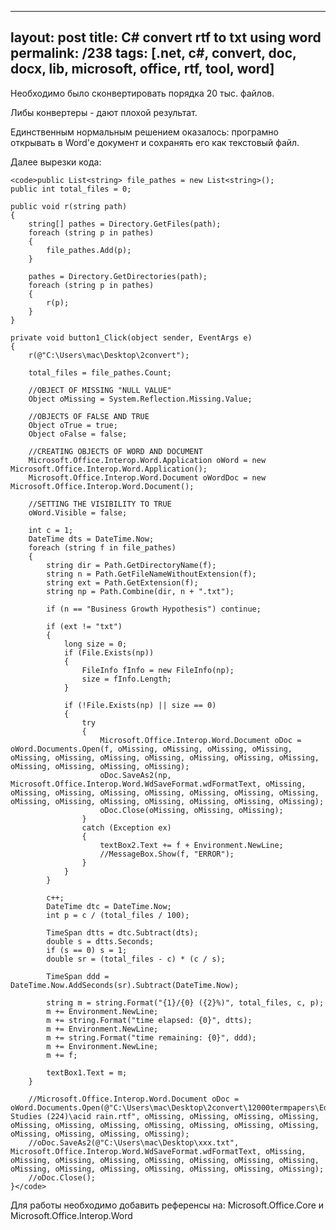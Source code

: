 ---
layout: post
title: C# convert rtf to txt using word
permalink: /238
tags: [.net, c#, convert, doc, docx, lib, microsoft, office, rtf, tool, word]
----

Необходимо было сконвертировать порядка 20 тыс. файлов.


Либы конвертеры - дают плохой результат.


Единственным нормальным решением оказалось: програмно открывать в Word'е
документ и сохранять его как текстовый файл.


Далее вырезки кода:

    
    <code>public List<string> file_pathes = new List<string>();
    public int total_files = 0;
    
    public void r(string path)
    {
        string[] pathes = Directory.GetFiles(path);
        foreach (string p in pathes)
        {
            file_pathes.Add(p);
        }
    
        pathes = Directory.GetDirectories(path);
        foreach (string p in pathes)
        {
            r(p);
        }
    }
    
    private void button1_Click(object sender, EventArgs e)
    {
        r(@"C:\Users\mac\Desktop\2convert");
    
        total_files = file_pathes.Count;
    
        //OBJECT OF MISSING "NULL VALUE"
        Object oMissing = System.Reflection.Missing.Value;
    
        //OBJECTS OF FALSE AND TRUE
        Object oTrue = true;
        Object oFalse = false;
    
        //CREATING OBJECTS OF WORD AND DOCUMENT
        Microsoft.Office.Interop.Word.Application oWord = new Microsoft.Office.Interop.Word.Application();
        Microsoft.Office.Interop.Word.Document oWordDoc = new Microsoft.Office.Interop.Word.Document();
    
        //SETTING THE VISIBILITY TO TRUE
        oWord.Visible = false;
    
        int c = 1;
        DateTime dts = DateTime.Now;
        foreach (string f in file_pathes)
        {
            string dir = Path.GetDirectoryName(f);
            string n = Path.GetFileNameWithoutExtension(f);
            string ext = Path.GetExtension(f);
            string np = Path.Combine(dir, n + ".txt");
    
            if (n == "Business Growth Hypothesis") continue;
    
            if (ext != "txt")
            {
                long size = 0;
                if (File.Exists(np))
                {
                    FileInfo fInfo = new FileInfo(np);
                    size = fInfo.Length;
                }
    
                if (!File.Exists(np) || size == 0)
                {
                    try
                    {
                        Microsoft.Office.Interop.Word.Document oDoc = oWord.Documents.Open(f, oMissing, oMissing, oMissing, oMissing, oMissing, oMissing, oMissing, oMissing, oMissing, oMissing, oMissing, oMissing, oMissing, oMissing, oMissing);
                        oDoc.SaveAs2(np, Microsoft.Office.Interop.Word.WdSaveFormat.wdFormatText, oMissing, oMissing, oMissing, oMissing, oMissing, oMissing, oMissing, oMissing, oMissing, oMissing, oMissing, oMissing, oMissing, oMissing, oMissing);
                        oDoc.Close(oMissing, oMissing, oMissing);
                    }
                    catch (Exception ex)
                    {
                        textBox2.Text += f + Environment.NewLine;
                        //MessageBox.Show(f, "ERROR");
                    }
                }
            }
    
            c++;
            DateTime dtc = DateTime.Now;
            int p = c / (total_files / 100);
    
            TimeSpan dtts = dtc.Subtract(dts);
            double s = dtts.Seconds;
            if (s == 0) s = 1;
            double sr = (total_files - c) * (c / s);
    
            TimeSpan ddd = DateTime.Now.AddSeconds(sr).Subtract(DateTime.Now);
    
            string m = string.Format("{1}/{0} ({2}%)", total_files, c, p);
            m += Environment.NewLine;
            m += string.Format("time elapsed: {0}", dtts);
            m += Environment.NewLine;
            m += string.Format("time remaining: {0}", ddd);
            m += Environment.NewLine;
            m += f;
    
            textBox1.Text = m;
        }
    
        //Microsoft.Office.Interop.Word.Document oDoc = oWord.Documents.Open(@"C:\Users\mac\Desktop\2convert\12000termpapers\Educational Studies (224)\acid rain.rtf", oMissing, oMissing, oMissing, oMissing, oMissing, oMissing, oMissing, oMissing, oMissing, oMissing, oMissing, oMissing, oMissing, oMissing, oMissing);
        //oDoc.SaveAs2(@"C:\Users\mac\Desktop\xxx.txt", Microsoft.Office.Interop.Word.WdSaveFormat.wdFormatText, oMissing, oMissing, oMissing, oMissing, oMissing, oMissing, oMissing, oMissing, oMissing, oMissing, oMissing, oMissing, oMissing, oMissing, oMissing);
        //oDoc.Close();
    }</code>


Для работы необходимо добавить референсы на: Microsoft.Office.Core и
Microsoft.Office.Interop.Word

